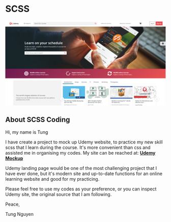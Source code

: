 # SCSS

![main](https://raw.githubusercontent.com/tony-sn/udemyMockup/main/img/UdemyMockupThumbnail.png)

## About SCSS Coding

Hi, my name is Tung

I have create a project to mock up Udemy website, to practice my new skill scss that I learn during the course. It's more convenient than css and assisted me in organising my codes. My site can be reached at: [**Udemy Mockup**](https://tonysn.com/portfolio/udemyMockup/udemy.html)

Udemy landing page would be one of the most challenging project that I have ever done, but it's modern site and up-to-date functions for an online learning website and good for my practicing.

Please feel free to use my codes as your preference, or you can inspect Udemy site, the original source that I am following.

Peace,

Tung Nguyen
